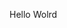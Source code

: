 Hello Wolrd






































































































































































































































































































































































































































































































































































































































































































































































































































































































































































































































































































































































































































































































































































































































































































































































































































































































































































































































































































































































































































































































































































































































































































































































































































































































































































































































































































